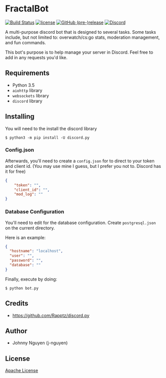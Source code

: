 # FractalBot

[![Build Status](https://travis-ci.org/j-nguyen/FractalBot.svg?branch=staging)](https://travis-ci.org/j-nguyen/FractalBot) [![license](https://img.shields.io/github/license/j-nguyen/fractalbot.svg)]() [![GitHub (pre-)release](https://img.shields.io/github/release/j-nguyen/fractalbot/all.svg)]() [![Discord](https://discordapp.com/api/guilds/267645106377457665/widget.png)](https://discord.gg/uzNg2uH) 

A multi-purpose discord bot that is designed to several tasks. Some tasks include, but not limited to: overwatch/cs:go stats, moderation management, and fun commands.

This bot's purpose is to help manage your server in Discord. Feel free to add in any requests you'd like.

## Requirements

* Python 3.5
* `aiohttp` library
* `websockets` library
* `discord` library

## Installing

You will need to the install the discord library

`$ python3 -m pip install -U discord.py`

### Config.json

Afterwards, you'll need to create a `config.json` for to direct to your token and client id. (You may use mine I guess, but I prefer you not to. Discord has it for free)

```json
{
	"token": "",
	"client_id": "",
	"mod_log": ""
}
```


### Database Configuration

You'll need to edit for the database configuration. Create `postgresql.json` on the current directory.

Here is an example:

```json
{
  "hostname": "localhost",
  "user": "",
  "password": "",
  "database": ""
}
```

Finally, execute by doing:

`$ python bot.py`

## Credits

* https://github.com/Rapptz/discord.py

## Author

* Johnny Nguyen (j-nguyen)

## License

[Apache License](https://github.com/j-nguyen/FractalBot/blob/master/LICENSE)
